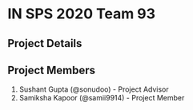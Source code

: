 # IN SPS 2020 Team 93

## Project Details

## Project Members

1. Sushant Gupta (@sonudoo) - Project Advisor
2. Samiksha Kapoor (@samii9914) - Project Member
